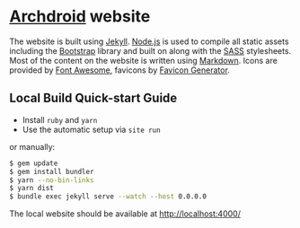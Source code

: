 # [Archdroid] website

The website is built using [Jekyll]. [Node.js] is used to compile
all static assets including the [Bootstrap] library and built on
along with the [SASS] stylesheets. Most of the content on the website is
written using [Markdown].
Icons are provided by [Font Awesome], favicons by [Favicon Generator].

[Bootstrap]: http://getbootstrap.com/
[Favicon Generator]: https://realfavicongenerator.net/
[Font Awesome]: http://fontawesome.io/
[Jekyll]: http://jekyllrb.com/
[Archdroid]: https://archdroid-org.github.io/
[Markdown]: https://daringfireball.net/projects/markdown/
[Node.js]: http://nodejs.org/
[SASS]: https://sass-lang.com/

## Local Build Quick-start Guide

- Install `ruby` and `yarn`
- Use the automatic setup via `site run`

or manually:

```sh
$ gem update
$ gem install bundler
$ yarn --no-bin-links
$ yarn dist
$ bundle exec jekyll serve --watch --host 0.0.0.0
```

The local website should be available at <http://localhost:4000/>
